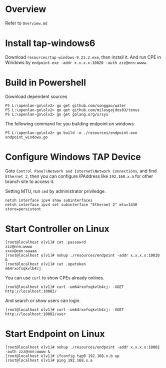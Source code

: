 # Overview 

Refer to `Overview.md`

# Install tap-windows6

Download `resources/tap-windows-9.21.2.exe`, then install it. And run CPE in Windows by `endpoint.exe -addr x.x.x.x:10020 -auth zzz@nnn:wwww`. 

# Build in Powershell

Download dependent sources

    PS L:\openlan-go\olv2> go get github.com/songgao/water
    PS L:\openlan-go\olv2> go get github.com/milosgajdos83/tenus
    PS L:\openlan-go\olv2> go get golang.org/x/sys

The following command for you building endpoint on windows

    PS L:\openlan-go\olv2> go build -o ./resources/endpoint.exe endpoint_windows.go

# Configure Windows TAP Device

Goto `Control Panel\Network and Internet\Network Connections`, and find `Ethernet 2`, then you can configure IPAddress like `192.168.x.a` for other branch site to access it. 

Setting MTU, run `cmd` by administrator priviledge. 

    netsh interface ipv4 show subinterfaces
    netsh interface ipv4 set subinterface "Ethernet 2" mtu=1430 store=persistent

# Start Controller on Linux

    [root@localhost olv1]# cat .passowrd
    zzz@nnn:wwww
    xxxx@ooo:aaaaa
    [root@localhost olv1]# nohup ./resources/endpoint -addr x.x.x.x:10020 &
    [root@localhost olv1]# cat .opetoken
    m64rxofsqkvlb4cj

You can use `curl` to show CPEs already onlines.

    [root@localhost olv1]# curl -um64rxofsqkvlb4cj: -XGET http://localhost:10082/

And search or show users can login.

    [root@localhost olv1]# curl -um64rxofsqkvlb4cj: -XGET http://localhost:10082/user

# Start Endpoint on Linux

    [root@localhost olv1]# nohup ./resources/endpoint -addr x.x.x.x:10002 -auth zzz@nnn:wwww &
    [root@localhost olv1]# ifconfig tap0 192.168.x.b up
    [root@localhost olv1]# ping 192.168.x.a
